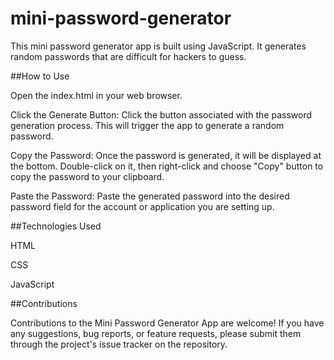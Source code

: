 # mini-password-generator

This mini password generator app is built using JavaScript. It generates random passwords that are difficult for hackers to guess.


##How to Use

Open the index.html in your web browser.

Click the Generate Button: Click the button associated with the password generation process. This will trigger the app to generate a random password.

Copy the Password: Once the password is generated, it will be displayed at the bottom. Double-click on it, then right-click and choose "Copy" button to copy the password to your clipboard.

Paste the Password: Paste the generated password into the desired password field for the account or application you are setting up.


##Technologies Used

HTML

CSS

JavaScript


##Contributions

Contributions to the Mini Password Generator App are welcome! If you have any suggestions, bug reports, or feature requests, please submit them through the project's issue tracker on the repository.
